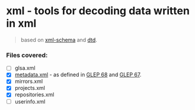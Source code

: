 # xml - tools for decoding data written in xml
> based on [xml-schema](https://gitweb.gentoo.org/data/xml-schema.git) and [dtd](https://gitweb.gentoo.org/data/dtd.git).


### Files covered:
- [ ] glsa.xml 
- [X] [metadata.xml](https://devmanual.gentoo.org/ebuild-writing/misc-files/metadata/index.html) - as defined in [GLEP 68](https://www.gentoo.org/glep/glep-0068.html) and [GLEP 67](https://www.gentoo.org/glep/glep-0067.html).
- [X] mirrors.xml
- [X] projects.xml
- [X] repositories.xml
- [ ] userinfo.xml